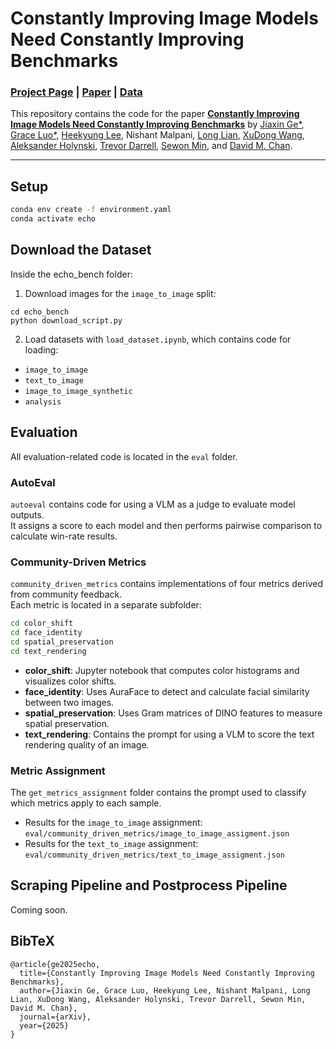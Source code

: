 # Constantly Improving Image Models Need Constantly Improving Benchmarks

### [Project Page](https://echo-bench.github.io/) | [Paper](https://echo-bench.github.io/) | [Data](https://huggingface.co/datasets/echo-bench/echo-bench)

This repository contains the code for the paper [**Constantly Improving Image Models Need Constantly Improving Benchmarks**](https://echo-benchmark.github.io) by [Jiaxin Ge*](https://jiaxin.ge/), [Grace Luo*](https://graceluo.net/), [Heekyung Lee](https://kyunnilee.github.io/), Nishant Malpani, [Long Lian](https://tonylian.com/), [XuDong Wang](https://people.eecs.berkeley.edu/~xdwang/), [Aleksander Holynski](https://holynski.org/), [Trevor Darrell](http://people.eecs.berkeley.edu/~trevor/), [Sewon Min](https://www.sewonmin.com/), and [David M. Chan](https://dchan.cc/).

---

## Setup

```bash
conda env create -f environment.yaml
conda activate echo
```

## Download the Dataset
Inside the echo_bench folder:

1. Download images for the `image_to_image` split:
```
cd echo_bench
python download_script.py
```

2. Load datasets with `load_dataset.ipynb`, which contains code for loading:

- `image_to_image`
- `text_to_image`
- `image_to_image_synthetic`
- `analysis`

## Evaluation

All evaluation-related code is located in the `eval` folder.

### AutoEval

`autoeval` contains code for using a VLM as a judge to evaluate model outputs.  
It assigns a score to each model and then performs pairwise comparison to calculate win-rate results.

### Community-Driven Metrics

`community_driven_metrics` contains implementations of four metrics derived from community feedback.  
Each metric is located in a separate subfolder:

```bash
cd color_shift
cd face_identity
cd spatial_preservation
cd text_rendering
```

- **color_shift**: Jupyter notebook that computes color histograms and visualizes color shifts.  
- **face_identity**: Uses AuraFace to detect and calculate facial similarity between two images.  
- **spatial_preservation**: Uses Gram matrices of DINO features to measure spatial preservation.  
- **text_rendering**: Contains the prompt for using a VLM to score the text rendering quality of an image.

### Metric Assignment

The `get_metrics_assignment` folder contains the prompt used to classify which metrics apply to each sample.

- Results for the `image_to_image` assignment:  
  `eval/community_driven_metrics/image_to_image_assigment.json`
- Results for the `text_to_image` assignment:  
  `eval/community_driven_metrics/text_to_image_assigment.json`


## Scraping Pipeline and Postprocess Pipeline
Coming soon.

## BibTeX
```
@article{ge2025echo,
  title={Constantly Improving Image Models Need Constantly Improving Benchmarks},
  author={Jiaxin Ge, Grace Luo, Heekyung Lee, Nishant Malpani, Long Lian, XuDong Wang, Aleksander Holynski, Trevor Darrell, Sewon Min, David M. Chan},
  journal={arXiv},
  year={2025}
}
```
